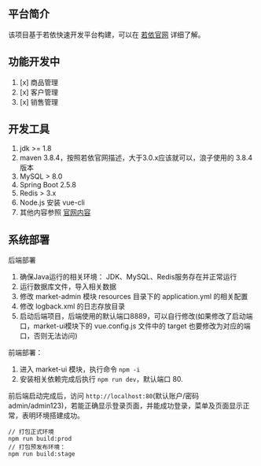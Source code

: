## 平台简介

该项目基于若依快速开发平台构建，可以在 [若依官网](http://www.ruoyi.vip) 详细了解。

## 功能开发中

1. [x] 商品管理
2. [x] 客户管理
3. [x] 销售管理

## 开发工具

1. jdk >= 1.8
2. maven 3.8.4，按照若依官网描述，大于3.0.x应该就可以，浪子使用的 3.8.4 版本
3. MySQL > 8.0
4. Spring Boot 2.5.8
5. Redis > 3.x
6. Node.js 安装 vue-cli
7. 其他内容参照 [官网内容](http://doc.ruoyi.vip/ruoyi-vue/)

## 系统部署

后端部署

1. 确保Java运行的相关环境： JDK、MySQL、Redis服务存在并正常运行
2. 运行数据库文件，导入相关数据
3. 修改 market-admin 模块 resources 目录下的 application.yml 的相关配置
4. 修改 logback.xml 的日志存放目录
5. 启动后端项目，后端使用的默认端口8889，可以自行修改(如果修改了启动端口，market-ui模块下的 vue.config.js 文件中的 target 也要修改为对应的端口，否则无法访问)

前端部署：

1. 进入 market-ui 模块，执行命令 `npm -i`
2. 安装相关依赖完成后执行 `npm run dev`，默认端口 80.

前后端启动完成后，访问 `http://localhost:80`(默认账户/密码 admin/admin123)，若能正确显示登录页面，并能成功登录，菜单及页面显示正常，表明环境搭建成功。

```bash{.line-numbers}
// 打包正式环境
npm run build:prod
// 打包预发布环境：
npm run build:stage
```
